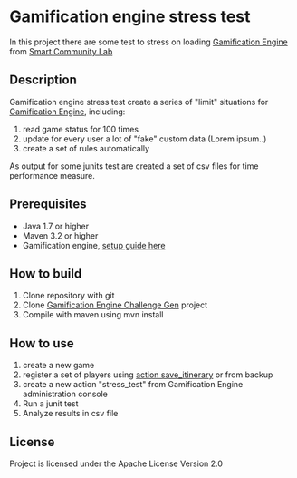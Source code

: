# Gamification engine stress test

In this project there are some test to stress on loading [Gamification Engine](https://github.com/smartcommunitylab/smartcampus.gamification) from [Smart Community Lab](https://github.com/smartcommunitylab)
 

## Description

Gamification engine stress test create a series of "limit" situations for [Gamification Engine](https://github.com/smartcommunitylab/smartcampus.gamification), including:

1. read game status for 100 times 
2. update for every user a lot of "fake" custom data (Lorem ipsum..)
3. create a set of rules automatically

As output for some junits test are created a set of csv files for time performance measure.


## Prerequisites 

* Java 1.7 or higher
* Maven 3.2 or higher
* Gamification engine, [setup guide here](https://github.com/smartcommunitylab/smartcampus.gamification/wiki/Setup)

## How to build

1. Clone repository with git
2. Clone [Gamification Engine Challenge Gen](https://github.com/das-fbk/game-engine.challenge-gen) project
3. Compile with maven using mvn install

## How to use

1. create a new game
2. register a set of players using [action save_itinerary](https://github.com/smartcommunitylab/smartcampus.gamification/wiki/Tutorial) or from backup 
3. create a new action "stress_test" from Gamification Engine administration console
4. Run a junit test
5. Analyze results in csv file

## License

Project is licensed under the Apache License Version 2.0


